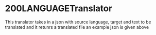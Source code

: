 # 200LANGUAGETranslator
This translator takes in a json with source language, target and text to be translated and it retunrs a translated file an example json is given above
